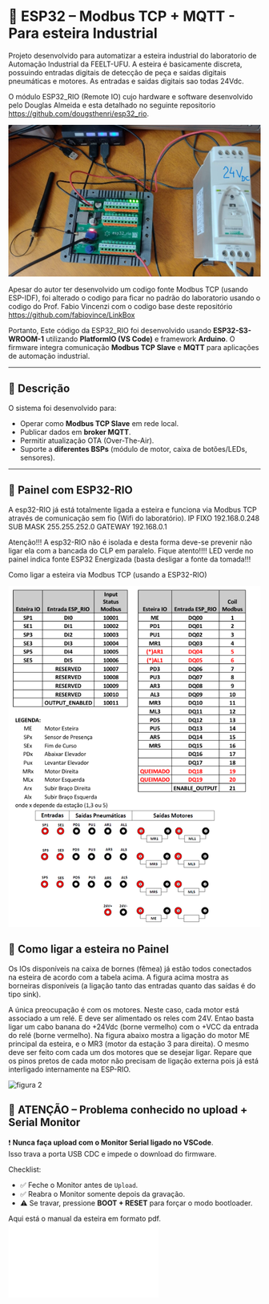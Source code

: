 # 🚀 ESP32 – Modbus TCP + MQTT - Para esteira Industrial

Projeto desenvolvido para automatizar a esteira industrial do laboratorio de Automação Industrial da FEELT-UFU.
A esteira é basicamente discreta, possuindo entradas digitais de detecção de peça e saidas digitais pneumáticas e motores. As entradas e saidas digitais sao todas 24Vdc.

O módulo ESP32_RIO (Remote IO) cujo hardware e software desenvolvido pelo Douglas Almeida e esta detalhado no seguinte repositorio https://github.com/dougsthenri/esp32_rio.

![Foto da placa](./ESP32_RIO1.jpg)


Apesar do autor ter desenvolvido um codigo fonte Modbus TCP (usando ESP-IDF), foi alterado o codigo para ficar no padrão do laboratorio usando o codigo do Prof. Fabio Vincenzi com o codigo base deste repositório https://github.com/fabiovince/LinkBox

Portanto, Este código da ESP32_RIO foi desenvolvido usando **ESP32-S3-WROOM-1** utilizando **PlatformIO (VS Code)** e framework **Arduino**. O firmware integra comunicação **Modbus TCP Slave** e **MQTT** para aplicações de automação industrial.

---

## 📝 Descrição
O sistema foi desenvolvido para:
- Operar como **Modbus TCP Slave** em rede local.
- Publicar dados em **broker MQTT**.
- Permitir atualização OTA (Over-The-Air).
- Suporte a **diferentes BSPs** (módulo de motor, caixa de botões/LEDs, sensores).

---

## 🔧 Painel com ESP32-RIO
A esp32-RIO já está totalmente ligada a esteira e funciona via Modbus TCP através de comunicação sem fio (Wifi do laboratório). 
IP FIXO		192.168.0.248
SUB MASK	255.255.252.0
GATEWAY	192.168.0.1

Atenção!!! A esp32-RIO não é isolada e desta forma deve-se prevenir não ligar ela com a bancada do CLP em paralelo. 
Fique atento!!!! LED verde no painel indica fonte ESP32 Energizada (basta desligar a fonte da tomada!!!

Como ligar a esteira via Modbus TCP (usando a ESP32-RIO)

![figura 1](./figura2.png)


## 🔧 Como ligar a esteira no Painel

Os IOs disponíveis na caixa de bornes (fêmea) já estão todos conectados na esteira de acordo com a tabela acima. A figura acima mostra as borneiras disponíveis (a ligação tanto das entradas quanto das saídas é do tipo sink).

A única preocupação é com os motores. Neste caso, cada motor está associado a um relé. E deve ser alimentado os reles com 24V. Entao basta ligar um cabo banana do +24Vdc (borne vermelho) com o +VCC da entrada do relé (borne vermelho). Na figura abaixo mostra a ligação do motor ME principal da esteira, e o MR3 (motor da estação 3 para direita). O mesmo deve ser feito com cada um dos motores que se desejar ligar. Repare que os pinos pretos de cada motor não precisam de ligação externa pois já está interligado internamente na ESP-RIO. 

![figura 2](./figura3.jpg)

## 🚨 ATENÇÃO – Problema conhecido no upload + Serial Monitor

❗ **Nunca faça upload com o Monitor Serial ligado no VSCode**.  
Isso trava a porta USB CDC e impede o download do firmware.

Checklist:
- ✅ Feche o Monitor antes de `Upload`.
- ✅ Reabra o Monitor somente depois da gravação.
- ⚠️ Se travar, pressione **BOOT + RESET** para forçar o modo bootloader.

Aqui está o manual da esteira em formato pdf.
![Manual Esteira](./ComoLigaraEsteiracomaESP32-RIO.pdf)




